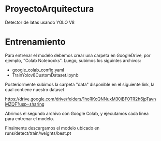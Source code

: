 # ProyectoArquitectura
Detector de latas usando YOLO V8


# Entrenamiento

Para entrenar el modelo debemos crear una carpeta en GoogleDrive, por ejemplo, "Colab Notebooks".
Luego, subimos los siguintes archivos:
- google_colab_config.yaml
- TrainYolov8CustomDataset.ipynb

Posteriormente subimos la carpeta "data" disponible en el siguiente link, la cual contiene nuestro dataset

https://drive.google.com/drive/folders/1hoRKcQNNuxM30iBF0TR2h6jpTavnMZQF?usp=sharing

Abrimos el segundo archivo con Google Colab, y ejecutamos cada linea para entrenar el modelo.

Finalmente descargamos el modelo ubicado en runs/detect/train/weights/best.pt
